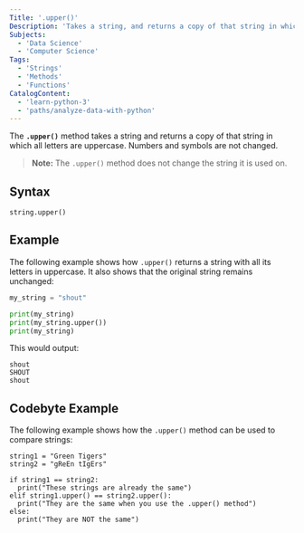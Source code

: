 ```yaml
---
Title: '.upper()'
Description: 'Takes a string, and returns a copy of that string in which all letters are uppercase. Numbers and symbols are not changed.'
Subjects:
  - 'Data Science'
  - 'Computer Science'
Tags:
  - 'Strings'
  - 'Methods'
  - 'Functions'
CatalogContent:
  - 'learn-python-3'
  - 'paths/analyze-data-with-python'
---
```


The **`.upper()`** method takes a string and returns a copy of that string in which all letters are uppercase. Numbers and symbols are not changed.

> **Note:** The `.upper()` method does not change the string it is used on.

## Syntax

```pseudo
string.upper()
```

## Example

The following example shows how `.upper()` returns a string with all its letters in uppercase. It also shows that the original string remains unchanged:

```py
my_string = "shout"

print(my_string)
print(my_string.upper())
print(my_string)
```

This would output:

```shell
shout
SHOUT
shout
```

## Codebyte Example

The following example shows how the `.upper()` method can be used to compare strings:

```codebyte/python
string1 = "Green Tigers"
string2 = "gReEn tIgErs"

if string1 == string2:
  print("These strings are already the same")
elif string1.upper() == string2.upper():
  print("They are the same when you use the .upper() method")
else:
  print("They are NOT the same")
```
